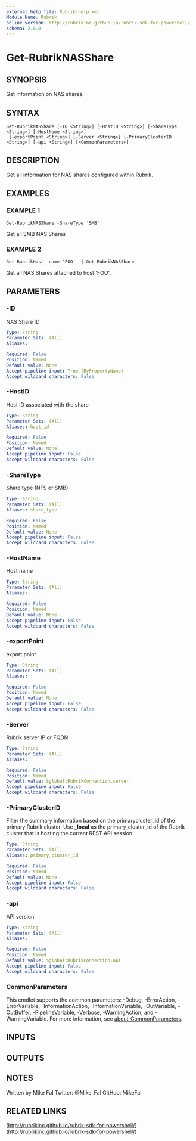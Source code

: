 ```yaml
---
external help file: Rubrik-help.xml
Module Name: Rubrik
online version: http://rubrikinc.github.io/rubrik-sdk-for-powershell/
schema: 2.0.0
---
```


# Get-RubrikNASShare

## SYNOPSIS
Get information on NAS shares.

## SYNTAX

```
Get-RubrikNASShare [-ID <String>] [-HostID <String>] [-ShareType <String>] [-HostName <String>]
 [-exportPoint <String>] [-Server <String>] [-PrimaryClusterID <String>] [-api <String>] [<CommonParameters>]
```

## DESCRIPTION
Get all information for NAS shares configured within Rubrik.

## EXAMPLES

### EXAMPLE 1
```
Get-RubrikNASShare -ShareType 'SMB'
```

Get all SMB NAS Shares

### EXAMPLE 2
```
Get-RubrikHost -name 'FOO'  | Get-RubrikNASShare
```

Get all NAS Shares attached to host 'FOO'.

## PARAMETERS

### -ID
NAS Share ID

```yaml
Type: String
Parameter Sets: (All)
Aliases:

Required: False
Position: Named
Default value: None
Accept pipeline input: True (ByPropertyName)
Accept wildcard characters: False
```

### -HostID
Host ID associated with the share

```yaml
Type: String
Parameter Sets: (All)
Aliases: host_id

Required: False
Position: Named
Default value: None
Accept pipeline input: False
Accept wildcard characters: False
```

### -ShareType
Share type (NFS or SMB)

```yaml
Type: String
Parameter Sets: (All)
Aliases: share_type

Required: False
Position: Named
Default value: None
Accept pipeline input: False
Accept wildcard characters: False
```

### -HostName
Host name

```yaml
Type: String
Parameter Sets: (All)
Aliases:

Required: False
Position: Named
Default value: None
Accept pipeline input: False
Accept wildcard characters: False
```

### -exportPoint
export point

```yaml
Type: String
Parameter Sets: (All)
Aliases:

Required: False
Position: Named
Default value: None
Accept pipeline input: False
Accept wildcard characters: False
```

### -Server
Rubrik server IP or FQDN

```yaml
Type: String
Parameter Sets: (All)
Aliases:

Required: False
Position: Named
Default value: $global:RubrikConnection.server
Accept pipeline input: False
Accept wildcard characters: False
```

### -PrimaryClusterID
Filter the summary information based on the primarycluster_id of the primary Rubrik cluster.
Use **_local** as the primary_cluster_id of the Rubrik cluster that is hosting the current REST API session.

```yaml
Type: String
Parameter Sets: (All)
Aliases: primary_cluster_id

Required: False
Position: Named
Default value: None
Accept pipeline input: False
Accept wildcard characters: False
```

### -api
API version

```yaml
Type: String
Parameter Sets: (All)
Aliases:

Required: False
Position: Named
Default value: $global:RubrikConnection.api
Accept pipeline input: False
Accept wildcard characters: False
```

### CommonParameters
This cmdlet supports the common parameters: -Debug, -ErrorAction, -ErrorVariable, -InformationAction, -InformationVariable, -OutVariable, -OutBuffer, -PipelineVariable, -Verbose, -WarningAction, and -WarningVariable. For more information, see [about_CommonParameters](http://go.microsoft.com/fwlink/?LinkID=113216).

## INPUTS

## OUTPUTS

## NOTES
Written by Mike Fal
Twitter: @Mike_Fal
GitHub: MikeFal

## RELATED LINKS

[http://rubrikinc.github.io/rubrik-sdk-for-powershell/](http://rubrikinc.github.io/rubrik-sdk-for-powershell/)

